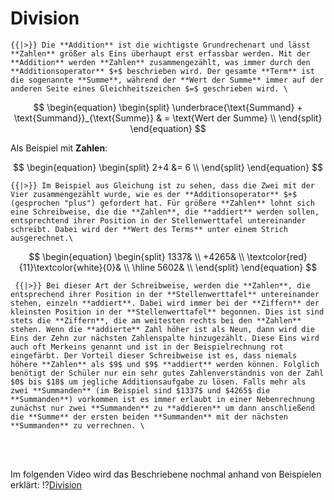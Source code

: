 <!--
version:  0.0.1
language: de
narrator: Deutsch Female

@style
main > *:not(:last-child) {
  margin-bottom: 3rem;
}

input {
    text-align: center;
}

.flex-container {
    display: flex;
    flex-wrap: wrap;
    align-items: stretch;
    gap: 20px;
}

.flex-child {
    flex: 1;
    min-width: 350px;
    margin-right: 20px;
}

@media (max-width: 400px) {
    .flex-child {
        flex: 100%;
        margin-right: 0;
    }
}
@end

formula: \carry   \textcolor{red}{\scriptsize #1}
formula: \digit   \rlap{\carry{#1}}\phantom{#2}#2
formula: \permil  \text{‰}

import: https://raw.githubusercontent.com/LiaTemplates/Tikz-Jax/main/README.md

script: https://cdn.jsdelivr.net/gh/LiaTemplates/Tikz-Jax@main/dist/index.js


tags: Erklärung, Division

comment: In diesem Abschnitt wird die Division ausführlich erklärt.

author: Martin Lommatzsch

-->

# Division

    {{|>}} Die **Addition** ist die wichtigste Grundrechenart und lässt **Zahlen** größer als Eins überhaupt erst erfassbar werden. Mit der **Addition** werden **Zahlen** zusammengezählt, was immer durch den **Additionsoperator** $+$ beschrieben wird. Der gesamte **Term** ist die sogenannte **Summe**, während der **Wert der Summe** immer auf der anderen Seite eines Gleichheitszeichen $=$ geschrieben wird. \



$$
\begin{equation}
\begin{split}
\underbrace{\text{Summand} + \text{Summand}}_{\text{Summe}}  & = \text{Wert der Summe} \\ 
 \end{split}
\end{equation}  
$$

Als Beispiel mit **Zahlen**:

$$
\begin{equation}
\begin{split} 
  2+4 &= 6   \\
 \end{split}
\end{equation}  
$$


    {{|>}} Im Beispiel aus Gleichung ist zu sehen, dass die Zwei mit der Vier zusammengezählt wurde, wie es der **Additionsoperator** $+$ (gesprochen "plus") gefordert hat. Für größere **Zahlen** lohnt sich eine Schreibweise, die die **Zahlen**, die **addiert** werden sollen, entsprechtend ihrer Position in der Stellenwerttafel untereinander schreibt. Dabei wird der **Wert des Terms** unter einem Strich ausgerechnet.\


$$
\begin{equation}
\begin{split}
1337&   \\
+4265& \\ 
	\textcolor{red}{11}\textcolor{white}{0}&  \\ \hline
5602& \\
 \end{split}
\end{equation}  
$$


     {{|>}} Bei dieser Art der Schreibweise, werden die **Zahlen**, die entsprechend ihrer Position in der **Stellenwerttafel** untereinander stehen, einzeln **addiert**. Dabei wird immer bei der **Ziffern** der kleinsten Position in der **Stellenwerttafel** begonnen. Dies ist sind stets die **Ziffern**, die am weitesten rechts bei den **Zahlen** stehen. Wenn die **addierte** Zahl höher ist als Neun, dann wird die Eins der Zehn zur nächsten Zahlenspalte hinzugezählt. Diese Eins wird auch oft Merkeins genannt und ist in der Beispielrechnung rot eingefärbt. Der Vorteil dieser Schreibweise ist es, dass niemals höhere **Zahlen** als $9$ und $9$ **addiert** werden können. Folglich benötigt der Schüler nur ein sehr gutes Zahlenverständnis von der Zahl $0$ bis $18$ um jegliche Additionsaufgabe zu lösen. Falls mehr als zwei **Summanden** (im Beispiel sind $1337$ und $4265$ die **Summanden**) vorkommen ist es immer erlaubt in einer Nebenrechnung zunächst nur zwei **Summanden** zu **addieren** um dann anschließend die **Summe** der ersten beiden **Summanden** mit der nächsten **Summanden** zu verrechnen. \

<br>
<br>

Im folgenden Video wird das Beschriebene nochmal anhand von Beispielen erklärt: 
!?[Division](https://www.youtube.com/watch?v=KkDMx59XTAs)

<br>
<br>
<br>
<br>
<br>